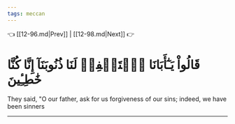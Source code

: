 ```yaml
---
tags: meccan
---
```


👈 [[12-96.md|Prev]] | [[12-98.md|Next]] 👉

# قَالُواْ يَـٰٓأَبَانَا ٱسۡتَغۡفِرۡ لَنَا ذُنُوبَنَآ إِنَّا كُنَّا خَٰطِـِٔينَ

They said, "O our father, ask for us forgiveness of our sins; indeed, we have been sinners

---

